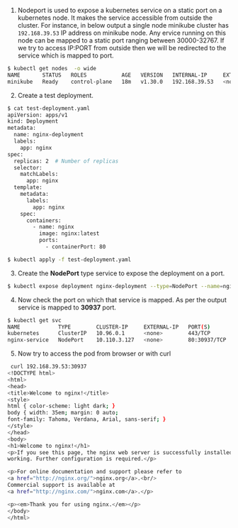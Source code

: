 1. Nodeport is used to expose a kubernetes service on a static port on a kubernetes node. It makes the service accessible from outside the cluster. For instance, in below output a single node minikube cluster has `192.168.39.53` IP address on minikube node. 
Any ervice running on this node can be mapped to a static port ranging between 30000-32767. If we try to access IP:PORT from outside then we will be redirected to the service which is mapped to port.

```bash
$ kubectl get nodes  -o wide
NAME       STATUS   ROLES           AGE   VERSION   INTERNAL-IP     EXTERNAL-IP   OS-IMAGE              KERNEL-VERSION   CONTAINER-RUNTIME
minikube   Ready    control-plane   18m   v1.30.0   192.168.39.53   <none>        Buildroot 2023.02.9   5.10.207         docker://26.0.2
```

2. Create a test deployment.

```bash
$ cat test-deployment.yaml 
apiVersion: apps/v1
kind: Deployment
metadata:
  name: nginx-deployment
  labels:
    app: nginx
spec:
  replicas: 2  # Number of replicas
  selector:
    matchLabels:
      app: nginx
  template:
    metadata:
      labels:
        app: nginx
    spec:
      containers:
        - name: nginx
          image: nginx:latest
          ports:
            - containerPort: 80

$ kubectl apply -f test-deployment.yaml 
```

3. Create the **NodePort** type service to expose the deployment on a port.

```bash
$ kubectl expose deployment nginx-deployment --type=NodePort --name=nginx-service --port=80 --target-port=80

```

4. Now check the port on which that service is mapped. As per the output service is mapped to **30937** port.

```bash
$ kubectl get svc
NAME            TYPE        CLUSTER-IP     EXTERNAL-IP   PORT(S)        AGE
kubernetes      ClusterIP   10.96.0.1      <none>        443/TCP        26m
nginx-service   NodePort    10.110.3.127   <none>        80:30937/TCP   21m
````

5. Now try to access the pod from browser or with curl

```bash
 curl 192.168.39.53:30937
<!DOCTYPE html>
<html>
<head>
<title>Welcome to nginx!</title>
<style>
html { color-scheme: light dark; }
body { width: 35em; margin: 0 auto;
font-family: Tahoma, Verdana, Arial, sans-serif; }
</style>
</head>
<body>
<h1>Welcome to nginx!</h1>
<p>If you see this page, the nginx web server is successfully installed and
working. Further configuration is required.</p>

<p>For online documentation and support please refer to
<a href="http://nginx.org/">nginx.org</a>.<br/>
Commercial support is available at
<a href="http://nginx.com/">nginx.com</a>.</p>

<p><em>Thank you for using nginx.</em></p>
</body>
</html>

```

